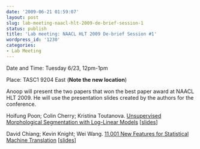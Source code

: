 ```yaml
---
date: '2009-06-21 01:59:07'
layout: post
slug: lab-meeting-naacl-hlt-2009-de-brief-session-1
status: publish
title: 'Lab meeting: NAACL HLT 2009 De-brief Session #1'
wordpress_id: '1230'
categories:
- Lab Meeting
---
```


Date and Time\: Tuesday 6/23, 12pm-1pm

Place: TASC1 9204 East (**Note the new location**)

Anoop will present the two papers that won the best paper award at NAACL HLT 2009. He will use the presentation slides created by the authors for the conference.

Hoifung Poon; Colin Cherry; Kristina Toutanova. [Unsupervised Morphological Segmentation with Log-Linear Models](http://aclweb.org/anthology-new/N/N09/N09-1024.pdf) \[[slides](http://www.cs.washington.edu/homes/hoifung/talks/naacl09.ppt)\]

David Chiang; Kevin Knight; Wei Wang. [11,001 New Features for Statistical Machine Translation](http://aclweb.org/anthology-new/N/N09/N09-1025.pdf) \[[slides](http://www.isi.edu/~chiang/papers/naacl09-slides.pdf)\]

